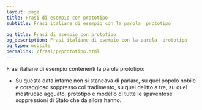 ```yaml
---
layout: page
title: Frasi di esempio con prototipo 
subtitle: Frasi italiane di esempio con la parola  prototipo

og_title: Frasi di esempio con prototipo 
og_description: Frasi italiane di esempio con la parola  prototipo
og_type: website
permalink: /frasi/p/prototipo.html
---
```


Frasi italiane di esempio contenenti la parola prototipo:


- Su questa data infame non si stancava di parlare, su quel popolo nobile e coraggioso soppresso col tradimento, su quel delitto a tre, su quel mostruoso agguato, prototipo e modello di tutte le spaventose soppressioni di Stato che da allora hanno.
